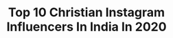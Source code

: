 ---
title: Top 10 Christian Instagram Influencers In India In 2020
description: >-
  Find top christian Instagram influencers in India in 2020. Most popular hashtags: #love #giveaway #covid19 #religion.
platform: Instagram
profiles:
  - username: "maruati_tekawki_hnamte"
    fullname: >-
      H.Lalremruati
    location: "India"
    followers: 27949
    engagement: 1417
    commentsToLikes: 0.016396
    id: ck6u0lh9qge9m0j71gq2rcd88
    verified: false
    hashtags: "#gocorona, #stayhome, #giveaway, #lockdown"
  - username: "ch_asermusic"
    fullname: >-
      G4Chase🥤
    location: "India"
    followers: 6948
    engagement: 1570
    commentsToLikes: 0.055337
    id: ck6u812u4otgw0j71962h6hpg
    verified: false
    hashtags: "#cd, #cdwaay, #g4szn, #christiandiorchallenge"
  - username: "ashik2025"
    fullname: >-
      Ashik Thomas
    location: "India"
    followers: 13327
    engagement: 1687
    commentsToLikes: 0.009349
    id: ck134ohbcxf2i0i19itpkg4ho
    verified: false
    hashtags: "#fmx4ever, #villagelife, #splendidspiti, #theschoolofdirt"
  - username: "aakash_atanikar_1088"
    fullname: >-
      COME FLIP WITH ME😇
    location: "India"
    followers: 16164
    engagement: 615
    commentsToLikes: 0.020964
    id: ck8wf21syezua0j78m4n4ljs3
    verified: false
    hashtags: "#goodfriday, #republicday, #practice, #instagram"
  - username: "anchorshivanishreen"
    fullname: >-
      Shivani Shreen
    location: "India"
    followers: 36431
    engagement: 282
    commentsToLikes: 0.015247
    id: ck8wexndqes1v0j78z5b5qc1i
    verified: false
    hashtags: "#mothersday, #peace, #like, #hashtag"
  - username: "salvationarmymemes"
    fullname: >-
      Salvation Army Memes
    location: "India"
    followers: 2180
    engagement: 7795
    commentsToLikes: 0.011511
    id: ckaox6cw2bzb40i78xpbyhbua
    verified: false
    hashtags: "#worship, #religion, #entertainment"
  - username: "oyinbraithwaite"
    fullname: >-
      Oyinkan Braithwaite
    location: "India"
    followers: 5752
    engagement: 457
    commentsToLikes: 0.070190
    id: ck6u1avupknb90j71jsskerg9
    verified: false
    hashtags: "#krimfestivalen2020, #krimfestivalen, #nibbies, #instagramisraeli"
  - username: "artifex_aadi"
    fullname: >-
      Adhil Noushad
    location: "India"
    followers: 7739
    engagement: 1453
    commentsToLikes: 0.185093
    id: ck9wgbrk9sq620j78b0l075db
    verified: false
    hashtags: "#malayalamtrolls, #mohanlal, #christian, #malayalammovie"
  - username: "fearofjoker"
    fullname: >-
      Joker
    location: "India"
    followers: 211322
    engagement: 1357
    commentsToLikes: 0.008080
    id: ck1357uqj050h0i19tzo9z8sx
    verified: false
    hashtags: "#putonhappyface, #conceptart, #wonderwoman, #jaredle"
  - username: "nitesh.paswan2"
    fullname: >-
      ꧁☆☬𝓝𝓲𝓽𝓮𝓼𝓱☬☆꧂
    location: "India"
    followers: 88192
    engagement: 374
    commentsToLikes: 0.061808
    id: ck8wf9ol2fdic0j78fv9eoqpl
    verified: false
    hashtags: "#fashiondesigner, #motogp, #shayeri, #10kfollowers"
---